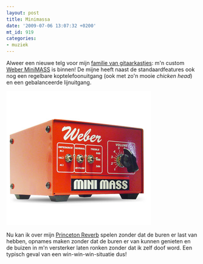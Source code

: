 ```yaml
---
layout: post
title: Minimassa
date: '2009-07-06 13:07:32 +0200'
mt_id: 919
categories:
- muziek
---
```

Alweer een nieuwe telg voor mijn <a href="http://www.flickr.com/photos/breun/3664910429/">familie van gitaarkastjes</a>: m'n custom <a href="https://taweber.powweb.com/weber/minimass.htm">Weber MiniMASS</a> is binnen! De mijne heeft naast de standaardfeatures ook nog een regelbare koptelefoonuitgang (ook met zo'n mooie <em>chicken head</em>) en een gebalanceerde lijnuitgang.

<a href="https://taweber.powweb.com/weber/minimass.htm"><img alt="Weber MiniMASS" src="/images/Weber%20MiniMASS.jpg" width="381" height="353" /></a>

Nu kan ik over mijn <a href="/2008/10/party-like-its-1965.html">Princeton Reverb</a> spelen zonder dat de buren er last van hebben, opnames maken zonder dat de buren er van kunnen genieten en de buizen in m'n versterker laten ronken zonder dat ik zelf doof word. Een typisch geval van een win-win-win-situatie dus!
